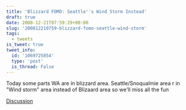 ```yaml
---
title: 'Blizzard FOMO: Seattle''s Wind Storm Instead'
draft: true
date: 2008-12-21T07:59:29+00:00
slug: '200812210759-blizzard-fomo-seattle-wind-storm'
tags:
  - tweets
is_tweet: true
tweet_info:
  id: '1069725854'
  type: 'post'
  is_thread: False
---
```




Today some parts WA are in blizzard area. Seattle/Snoqualmie area r in "Wind storm" area instead of Blizaard area so we'll miss all the fun

[Discussion](https://x.com/sytelus/status/1069725854)
